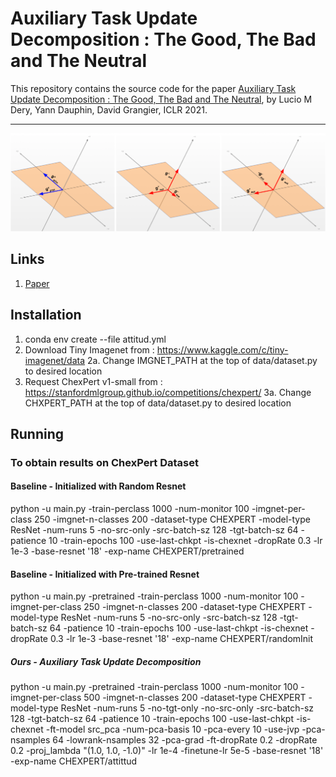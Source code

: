 # Auxiliary Task Update Decomposition : The Good, The Bad and The Neutral

This repository contains the source code for the paper [Auxiliary Task Update Decomposition : The Good, The Bad and The Neutral](https://openreview.net/forum?id=1GTma8HwlYp), by Lucio M Dery, Yann Dauphin, David Grangier, ICLR 2021.

---

<p align="center"> 
    <img src="https://github.com/ldery/ATTITTUD/blob/main/g_aux_11-1.png" width="800">
</p>

## Links

1. [Paper](https://openreview.net/forum?id=1GTma8HwlYp)

## Installation

1. conda env create --file attitud.yml
2. Download Tiny Imagenet from : https://www.kaggle.com/c/tiny-imagenet/data
	2a. Change IMGNET_PATH at the top of data/dataset.py to desired location
3. Request ChexPert v1-small from : https://stanfordmlgroup.github.io/competitions/chexpert/
	3a. Change CHXPERT_PATH at the top of data/dataset.py to desired location

## Running

### To obtain results on ChexPert Dataset

#### Baseline - Initialized with Random Resnet
python -u main.py -train-perclass 1000 -num-monitor 100  -imgnet-per-class 250 -imgnet-n-classes  200  -dataset-type CHEXPERT -model-type ResNet -num-runs 5 -no-src-only -src-batch-sz 128 -tgt-batch-sz 64 -patience 10 -train-epochs 100 -use-last-chkpt -is-chexnet  -dropRate 0.3 -lr 1e-3 -base-resnet '18' -exp-name CHEXPERT/pretrained


#### Baseline - Initialized with Pre-trained Resnet 
python -u main.py -pretrained -train-perclass 1000 -num-monitor 100  -imgnet-per-class 250 -imgnet-n-classes  200  -dataset-type CHEXPERT -model-type ResNet -num-runs 5 -no-src-only -src-batch-sz 128 -tgt-batch-sz 64 -patience 10 -train-epochs 100 -use-last-chkpt -is-chexnet  -dropRate 0.3 -lr 1e-3 -base-resnet '18' -exp-name CHEXPERT/randomInit


##### Ours - Auxiliary Task Update Decomposition
python -u main.py -pretrained -train-perclass 1000 -num-monitor 100 -imgnet-per-class 500 -imgnet-n-classes 200 -dataset-type CHEXPERT -model-type ResNet -num-runs 5 -no-tgt-only -no-src-only -src-batch-sz 128 -tgt-batch-sz 64 -patience 10 -train-epochs 100 -use-last-chkpt -is-chexnet -ft-model src_pca -num-pca-basis 10 -pca-every 10 -use-jvp -pca-nsamples 64 -lowrank-nsamples 32 -pca-grad -ft-dropRate 0.2 -dropRate 0.2 -proj_lambda "(1.0, 1.0, -1.0)" -lr 1e-4 -finetune-lr 5e-5 -base-resnet '18' -exp-name CHEXPERT/attittud
